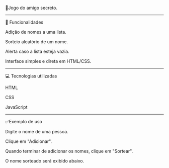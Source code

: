 🎁Jogo do amigo secreto.

-----

📌 Funcionalidades

Adição de nomes a uma lista.

Sorteio aleatório de um nome.

Alerta caso a lista esteja vazia.

Interface simples e direta em HTML/CSS.

------

💻 Tecnologias utilizadas

HTML

CSS

JavaScript

----


✅Exemplo de uso

Digite o nome de uma pessoa.

Clique em "Adicionar".

Quando terminar de adicionar os nomes, clique em "Sortear".

O nome sorteado será exibido abaixo.
